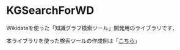 # KGSearchForWD
Wikidataを使った「知識グラフ検索ツール」開発用のライブラリです．

本ライブラリを使った検索ツールの作成例は「[こちら](https://oecu-kozaki-lab.github.io/KGSearchForWD/sample/)」
